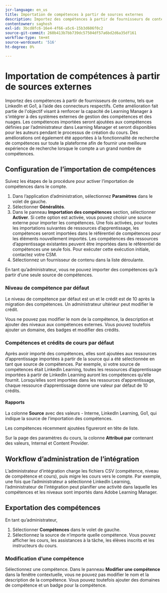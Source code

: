 ```yaml
---
jcr-language: en_us
title: Importation de compétences à partir de sources externes
description: Importez des compétences à partir de fournisseurs de contenu, tels que LinkedIn et Go1, à l’aide des connecteurs respectifs.  Les compétences importées seront ajoutées aux compétences définies par l’administrateur dans Learning Manager et seront disponibles pour les auteurs pendant le processus de création du cours.
contentowner: saghosh
exl-id: 3bcd8fc6-16e4-4f66-a5c6-15b3d606f0c2
source-git-commit: 260b413b7bb739dc57504df57a6bd2d6a35df161
workflow-type: tm+mt
source-wordcount: '516'
ht-degree: 0%

---
```


# Importation de compétences à partir de sources externes

Importez des compétences à partir de fournisseurs de contenu, tels que LinkedIn et Go1, à l’aide des connecteurs respectifs. Cette amélioration fait partie de l&#39;objectif visant à renforcer la capacité de Learning Manager à s&#39;intégrer à des systèmes externes de gestion des compétences et des nuages. Les compétences importées seront ajoutées aux compétences définies par l’administrateur dans Learning Manager et seront disponibles pour les auteurs pendant le processus de création du cours. Des améliorations ont également été apportées à la fonctionnalité de recherche de compétences sur toute la plateforme afin de fournir une meilleure expérience de recherche lorsque le compte a un grand nombre de compétences.

## Configuration de l’importation de compétences

Suivez les étapes de la procédure pour activer l’importation de compétences dans le compte.

1. Dans l’application d’administration, sélectionnez **Paramètres** dans le volet de gauche.
1. Sélectionner **Généralités**.
1. Dans le panneau **Importation des compétences** section, sélectionner **Activer**. Si cette option est activée, vous pouvez choisir une source externe pour importer les compétences. Une fois activées, pour toutes les importations suivantes de ressources d’apprentissage, les compétences seront importées dans le référentiel de compétences pour les éléments nouvellement importés. Les compétences des ressources d’apprentissage existantes peuvent être importées dans le référentiel de compétences une seule fois. Pour exécuter cette exécution initiale, contactez votre CSM.
1. Sélectionnez un fournisseur de contenu dans la liste déroulante.

En tant qu’administrateur, vous ne pouvez importer des compétences qu’à partir d’une seule source de compétences.

### Niveau de compétence par défaut

Le niveau de compétence par défaut est un et le crédit est de 10 après la migration des compétences. Un administrateur ultérieur peut modifier le crédit.

Vous ne pouvez pas modifier le nom de la compétence, la description et ajouter des niveaux aux compétences externes. Vous pouvez toutefois ajouter un domaine, des badges et modifier des crédits.

### Compétences et crédits de cours par défaut

Après avoir importé des compétences, elles sont ajoutées aux ressources d’apprentissage importées à partir de la source qui a été sélectionnée en tant que source de compétences. Par exemple, si votre source de compétences était LinkedIn Learning, toutes les ressources d’apprentissage importées à partir de LinkedIn Learning auront les compétences qu’elle fournit. Lorsqu’elles sont importées dans les ressources d’apprentissage, chaque ressource d’apprentissage donne une valeur par défaut de 10 crédits.

#### Rapports

La colonne **Source** avec des valeurs - Interne, LinkedIn Learning, Go1, qui indique la source de l’importation des compétences.

Les compétences récemment ajoutées figureront en tête de liste.

Sur la page des paramètres du cours, la colonne **Attribué par** contenant des valeurs, Internal et Content Provider.


## Workflow d’administration de l’intégration

L’administrateur d’intégration charge les fichiers CSV (compétence, niveau de compétence et cours), puis migre les cours vers le compte. Par exemple, une fois que l’administrateur a sélectionné LinkedIn Learning, l’administrateur de l’intégration peut planifier une activité dans laquelle les compétences et les niveaux sont importés dans Adobe Learning Manager.

## Exportation des compétences

En tant qu’administrateur,

1. Sélectionner **Compétences** dans le volet de gauche.
1. Sélectionnez la source de n’importe quelle compétence. Vous pouvez afficher les cours, les assistances à la tâche, les élèves inscrits et les instructeurs du cours.

### Modification d’une compétence

Sélectionnez une compétence. Dans le panneau **Modifier une compétence** dans la fenêtre contextuelle, vous ne pouvez pas modifier le nom et la description de la compétence. Vous pouvez toutefois ajouter des domaines de compétence et un badge pour la compétence.

